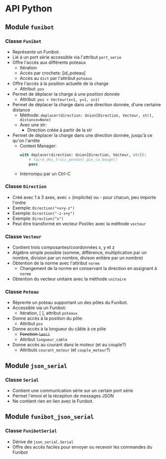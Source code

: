 # API Python

## Module `funibot`

### Classe `Funibot`
- Représente un Funibot.
- Lié à un port série accessible via l'attribut `port_serie`
- Offre l'accès aux différents poteaux
  - Itération
  - Accès par crochets: [id_poteau]
  - Accès au `dict` par l'attribut `poteaux`
- Offre l'accès à la position actuelle de la charge
  - Attribut: `pos`
- Permet de déplacer la charge à une position donnée
  - Attribut: `pos = Vecteur(x=1, y=1, z=1)`
- Permet de déplacer la charge dans une direction donnée, d'une certaine distance
  - Méthode: `deplacer(direction: Union[Direction, Vecteur, str], distance=None)`
  - Avec une str:
    - Direction créée à partir de la str
- Permet de déplacer la charge dans une direction donnée, jusqu'à ce qu'on l'arrête
  - Context Manager:
    ```py
    with deplacer(direction: Union[Direction, Vecteur, str]):
        # faire_des_trucs_pendant_que_ca_bouge()
        pass
    ```
  - Interrompu par un Ctrl-C

### Classe `Direction`
 - Créé avec 1 à 3 axes, avec + (implicite) ou - pour chacun, peu importe l'ordre
 - Exemple: `Direction("+x+y-z")`
 - Exemple: `Direction("-z-x+y")`
 - Exemple: `Direction("x")`
 - Peut être transformé en vecteur PosVec avec la méthode `vecteur`

### Classe `Vecteur`
- Contient trois composantes/coordonnées x, y et z
- Algèbre simple possible (somme, différence, multiplication par un nombre, division par un nombre, divison entière par un nombre)
- Obtention de la norme avec l'attribut `norme`
  - Changement de la norme en conservant la direction en assignant à `norme`
- Obtention du vecteur unitaire avec la méthode `unitaire`

### Classe `Poteau`
- Réprente un poteau supportant un des pôles du Funibot.
- Accessible via un Funibot:
  - Itération, [ ], attribut `poteaux`
- Donne accès à la position du pôle:
  - Attribut `pos`
- Donne accès à la longueur du câble à ce pôle
  - ~~Fonction `len()`~~
  - Attribut `longueur_cable`
- Donne accès au courant dans le moteur (et au couple?)
  - Attributs `courant_moteur` (et `couple_moteur`?)

## Module `json_serial`

### Classe `Serial`
- Contient une communication série sur un certain port série
- Permet l'envoi et la réception de messages JSON
- Ne contient rien en lien avec le Funibot.

## Module `funibot_json_serial`

### Classe `FunibotSerial`
- Dérive de `json_serial.Serial`
- Offre des accès faciles pour envoyer ou recevoir les commandes du Funibot